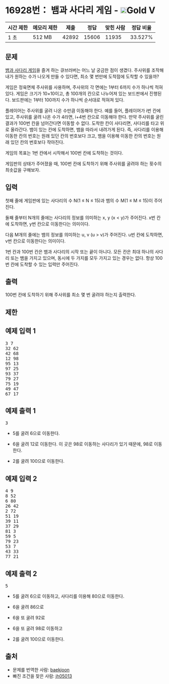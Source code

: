 # 16928번： 뱀과 사다리 게임 - <img src="https://static.solved.ac/tier_small/11.svg" style="height:20px" />Gold V


| 시간 제한 | 메모리 제한 | 제출 | 정답 | 맞힌 사람 | 정답 비율 |
| --- | --- | --- | --- | --- | --- |
| 1 초 | 512 MB | 42892 | 15606 | 11935 | 33.527% |


## 문제


[뱀과 사다리 게임](https://en.wikipedia.org/wiki/Snakes_and_Ladders)을 즐겨 하는 큐브러버는 어느 날 궁금한 점이 생겼다.
주사위를 조작해 내가 원하는 수가 나오게 만들 수 있다면, 최소 몇 번만에 도착점에 도착할 수 있을까?


게임은 정육면체 주사위를 사용하며, 주사위의 각 면에는 1부터 6까지 수가 하나씩 적혀있다. 게임은 크기가 10×10이고, 총 100개의 칸으로 나누어져 있는 보드판에서 진행된다. 보드판에는 1부터 100까지 수가 하나씩 순서대로 적혀져 있다.

플레이어는 주사위를 굴려 나온 수만큼 이동해야 한다. 예를 들어, 플레이어가 i번 칸에 있고, 주사위를 굴려 나온 수가 4라면, i+4번 칸으로 이동해야 한다. 만약 주사위를 굴린 결과가 100번 칸을 넘어간다면 이동할 수 없다. 도착한 칸이 사다리면, 사다리를 타고 위로 올라간다. 뱀이 있는 칸에 도착하면, 뱀을 따라서 내려가게 된다. 즉, 사다리를 이용해 이동한 칸의 번호는 원래 있던 칸의 번호보다 크고, 뱀을 이용해 이동한 칸의 번호는 원래 있던 칸의 번호보다 작아진다.

게임의 목표는 1번 칸에서 시작해서 100번 칸에 도착하는 것이다.

게임판의 상태가 주어졌을 때, 100번 칸에 도착하기 위해 주사위를 굴려야 하는 횟수의 최솟값을 구해보자.




## 입력


첫째 줄에 게임판에 있는 사다리의 수 N(1 ≤ N ≤ 15)과 뱀의 수 M(1 ≤ M ≤ 15)이 주어진다.

둘째 줄부터 N개의 줄에는 사다리의 정보를 의미하는 x, y (x < y)가 주어진다. x번 칸에 도착하면, y번 칸으로 이동한다는 의미이다.

다음 M개의 줄에는 뱀의 정보를 의미하는 u, v (u > v)가 주어진다. u번 칸에 도착하면, v번 칸으로 이동한다는 의미이다.

1번 칸과 100번 칸은 뱀과 사다리의 시작 또는 끝이 아니다. 모든 칸은 최대 하나의 사다리 또는 뱀을 가지고 있으며, 동시에 두 가지를 모두 가지고 있는 경우는 없다. 항상 100번 칸에 도착할 수 있는 입력만 주어진다.




## 출력


100번 칸에 도착하기 위해 주사위를 최소 몇 번 굴려야 하는지 출력한다.




## 제한




## 예제 입력 1


<pre>3 7
32 62
42 68
12 98
95 13
97 25
93 37
79 27
75 19
49 47
67 17
</pre>


## 예제 출력 1


<pre>3
</pre>


- 5를 굴려 6으로 이동한다.

- 6을 굴려 12로 이동한다. 이 곳은 98로 이동하는 사다리가 있기 때문에, 98로 이동한다.

- 2를 굴려 100으로 이동한다.







## 예제 입력 2


<pre>4 9
8 52
6 80
26 42
2 72
51 19
39 11
37 29
81 3
59 5
79 23
53 7
43 33
77 21
</pre>


## 예제 출력 2


<pre>5
</pre>


- 5를 굴려 6으로 이동하고, 사다리를 이용해 80으로 이동한다.

- 6을 굴려 86으로

- 6을 또 굴려 92로

- 6을 또 굴려 98로 이동하고

- 2를 굴려 100으로 이동한다.









## 출처


- 문제를 번역한 사람: [baekjoon](/user/baekjoon)
- 빠진 조건을 찾은 사람: [jh05013](/user/jh05013)





